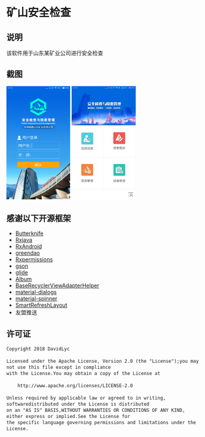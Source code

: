 # 矿山安全检查

## 说明
该软件用于山东某矿业公司进行安全检查

## 截图
<img src="app/login.png" width="33%"/> <img src="ui.jpg" width="33%"/>


## 感谢以下开源框架

- [Butterknife](https://github.com/JakeWharton/butterknife/)
- [Rxjava](https://github.com/ReactiveX/RxJava/)
- [RxAndroid](https://github.com/ReactiveX/RxAndroid)
- [greendao](https://github.com/greenrobot/greenDAO)
- [Rxpermissions](https://github.com/tbruyelle/RxPermissions)
- [gson](https://github.com/google/gson)
- [glide](https://github.com/bumptech/glide)
- [Album](https://github.com/yanzhenjie/Album/)
- [BaseRecyclerViewAdapterHelper](https://github.com/CymChad/BaseRecyclerViewAdapterHelper/)
- [material-dialogs](https://github.com/afollestad/material-dialogs)
- [material-spinner](https://github.com/jaredrummler/MaterialSpinner)
- [SmartRefreshLayout](https://github.com/scwang90/SmartRefreshLayout/)
- 友盟推送


## 许可证
    Copyright 2018 DavidLyc
    
    Licensed under the Apache License, Version 2.0 (the "License");you may not use this file except in compliance
    with the License.You may obtain a copy of the License at
    
        http://www.apache.org/licenses/LICENSE-2.0
        
    Unless required by applicable law or agreed to in writing, softwaredistributed under the License is distributed
    on an "AS IS" BASIS,WITHOUT WARRANTIES OR CONDITIONS OF ANY KIND, either express or implied.See the License for 
    the specific language governing permissions and limitations under the License.
